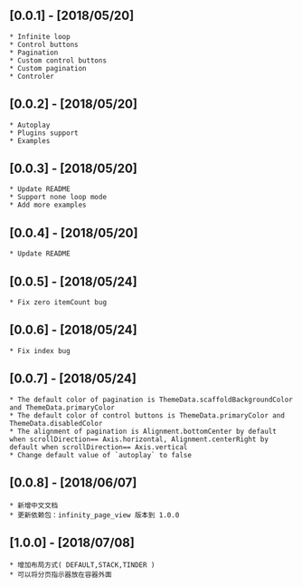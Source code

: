 ## [0.0.1] - [2018/05/20]
    * Infinite loop
    * Control buttons
    * Pagination
    * Custom control buttons
    * Custom pagination
    * Controler
    
## [0.0.2] - [2018/05/20]
    * Autoplay
    * Plugins support 
    * Examples
    
## [0.0.3] - [2018/05/20]
    * Update README
    * Support none loop mode
    * Add more examples
    
## [0.0.4] - [2018/05/20]
    * Update README
    
## [0.0.5] - [2018/05/24]
    * Fix zero itemCount bug
 
## [0.0.6] - [2018/05/24]
    * Fix index bug
        
## [0.0.7] - [2018/05/24]
    * The default color of pagination is ThemeData.scaffoldBackgroundColor and ThemeData.primaryColor
    * The default color of control buttons is ThemeData.primaryColor and ThemeData.disabledColor
    * The alignment of pagination is Alignment.bottomCenter by default when scrollDirection== Axis.horizontal, Alignment.centerRight by default when scrollDirection== Axis.vertical
    * Change default value of `autoplay` to false
    
    
## [0.0.8] - [2018/06/07]
    * 新增中文文档
    * 更新依赖包：infinity_page_view 版本到 1.0.0
    
## [1.0.0] - [2018/07/08]
    * 增加布局方式( DEFAULT,STACK,TINDER )
    * 可以将分页指示器放在容器外面
    
